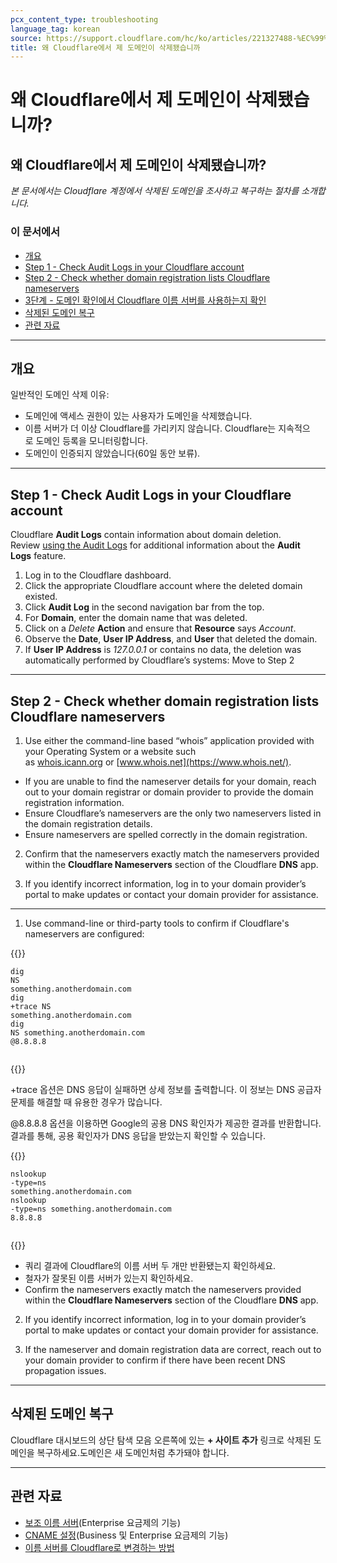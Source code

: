 ```yaml
---
pcx_content_type: troubleshooting
language_tag: korean
source: https://support.cloudflare.com/hc/ko/articles/221327488-%EC%99%9C-Cloudflare%EC%97%90%EC%84%9C-%EC%A0%9C-%EB%8F%84%EB%A9%94%EC%9D%B8%EC%9D%B4-%EC%82%AD%EC%A0%9C%EB%90%90%EC%8A%B5%EB%8B%88%EA%B9%8C-
title: 왜 Cloudflare에서 제 도메인이 삭제됐습니까
---
```


# 왜 Cloudflare에서 제 도메인이 삭제됐습니까?

## 왜 Cloudflare에서 제 도메인이 삭제됐습니까?

_본 문서에서는 Cloudflare 계정에서 삭제된 도메인을 조사하고 복구하는 절차를 소개합니다._

### 이 문서에서

-   [개요](https://support.cloudflare.com/hc/ko/articles/221327488-%EC%99%9C-Cloudflare%EC%97%90%EC%84%9C-%EC%A0%9C-%EB%8F%84%EB%A9%94%EC%9D%B8%EC%9D%B4-%EC%82%AD%EC%A0%9C%EB%90%90%EC%8A%B5%EB%8B%88%EA%B9%8C-#h_71645430211540423470679)
-   [Step 1 - Check Audit Logs in your Cloudflare account](https://support.cloudflare.com/hc/ko/articles/221327488-%EC%99%9C-Cloudflare%EC%97%90%EC%84%9C-%EC%A0%9C-%EB%8F%84%EB%A9%94%EC%9D%B8%EC%9D%B4-%EC%82%AD%EC%A0%9C%EB%90%90%EC%8A%B5%EB%8B%88%EA%B9%8C-#h_75178970471540423485029)
-   [Step 2 - Check whether domain registration lists Cloudflare nameservers](https://support.cloudflare.com/hc/ko/articles/221327488-%EC%99%9C-Cloudflare%EC%97%90%EC%84%9C-%EC%A0%9C-%EB%8F%84%EB%A9%94%EC%9D%B8%EC%9D%B4-%EC%82%AD%EC%A0%9C%EB%90%90%EC%8A%B5%EB%8B%88%EA%B9%8C-#h_84363930121540423493275)
-   [3단계 - 도메인 확인에서 Cloudflare 이름 서버를 사용하는지 확인](https://support.cloudflare.com/hc/ko/articles/221327488-%EC%99%9C-Cloudflare%EC%97%90%EC%84%9C-%EC%A0%9C-%EB%8F%84%EB%A9%94%EC%9D%B8%EC%9D%B4-%EC%82%AD%EC%A0%9C%EB%90%90%EC%8A%B5%EB%8B%88%EA%B9%8C-#h_670950877161540423505236)
-   [삭제된 도메인 복구](https://support.cloudflare.com/hc/ko/articles/221327488-%EC%99%9C-Cloudflare%EC%97%90%EC%84%9C-%EC%A0%9C-%EB%8F%84%EB%A9%94%EC%9D%B8%EC%9D%B4-%EC%82%AD%EC%A0%9C%EB%90%90%EC%8A%B5%EB%8B%88%EA%B9%8C-#h_88537939911540919764865)
-   [관련 자료](https://support.cloudflare.com/hc/ko/articles/221327488-%EC%99%9C-Cloudflare%EC%97%90%EC%84%9C-%EC%A0%9C-%EB%8F%84%EB%A9%94%EC%9D%B8%EC%9D%B4-%EC%82%AD%EC%A0%9C%EB%90%90%EC%8A%B5%EB%8B%88%EA%B9%8C-#h_186867048201540423513703)

___

## 개요

일반적인 도메인 삭제 이유:

-   도메인에 액세스 권한이 있는 사용자가 도메인을 삭제했습니다.
-   이름 서버가 더 이상 Cloudflare를 가리키지 않습니다. Cloudflare는 지속적으로 도메인 등록을 모니터링합니다.
-   도메인이 인증되지 않았습니다(60일 동안 보류).

___

## Step 1 - Check Audit Logs in your Cloudflare account

Cloudflare **Audit Logs** contain information about domain deletion.  Review [using the Audit Logs](https://support.cloudflare.com/hc/en-us/articles/115002833612-How-do-I-use-Audit-Logs-) for additional information about the **Audit Logs** feature.

1.  Log in to the Cloudflare dashboard.
2.  Click the appropriate Cloudflare account where the deleted domain existed.
3.  Click **Audit Log** in the second navigation bar from the top.
4.  For **Domain**, enter the domain name that was deleted.
5.  Click on a _Delete_ **Action** and ensure that **Resource** says _Account_.
6.  Observe the **Date**, **User IP Address**, and **User** that deleted the domain.
7.  If **User IP Address** is _127.0.0.1_ or contains no data, the deletion was automatically performed by Cloudflare’s systems: Move to Step 2 

___

## Step 2 - Check whether domain registration lists Cloudflare nameservers

1. Use either the command-line based “whois” application provided with your Operating System or a website such as [whois.icann.org](https://whois.icann.org/en) or [www.whois.net](https://www.whois.net/).

-   If you are unable to find the nameserver details for your domain, reach out to your domain registrar or domain provider to provide the domain registration information.
-   Ensure Cloudflare’s nameservers are the only two nameservers listed in the domain registration details.
-   Ensure nameservers are spelled correctly in the domain registration.

2. Confirm that the nameservers exactly match the nameservers provided within the **Cloudflare Nameservers** section of the Cloudflare **DNS** app.

3. If you identify incorrect information, log in to your domain provider’s portal to make updates or contact your domain provider for assistance.

___

1. Use command-line or third-party tools to confirm if Cloudflare's nameservers are configured:


{{<raw>}}<pre class="CodeBlock CodeBlock-with-rows CodeBlock-scrolls-horizontally CodeBlock-is-light-in-light-theme CodeBlock--language-txt" language="txt"><code><span class="CodeBlock--rows"><span class="CodeBlock--rows-content"><span class="CodeBlock--row"><span class="CodeBlock--row-indicator"></span><div class="CodeBlock--row-content"><span class="CodeBlock--token-plain">dig NS something.anotherdomain.com</span></div></span><span class="CodeBlock--row"><span class="CodeBlock--row-indicator"></span><div class="CodeBlock--row-content"><span class="CodeBlock--token-plain">dig +trace NS something.anotherdomain.com</span></div></span><span class="CodeBlock--row"><span class="CodeBlock--row-indicator"></span><div class="CodeBlock--row-content"><span class="CodeBlock--token-plain">dig NS something.anotherdomain.com @8.8.8.8</span></div></span><span class="CodeBlock--row"><span class="CodeBlock--row-indicator"></span><div class="CodeBlock--row-content"><span class="CodeBlock--token-plain">
</span></div></span></span></span></code></pre>{{</raw>}}

+trace 옵션은 DNS 응답이 실패하면 상세 정보를 출력합니다. 이 정보는 DNS 공급자 문제를 해결할 때 유용한 경우가 많습니다.

@8.8.8.8 옵션을 이용하면 Google의 공용 DNS 확인자가 제공한 결과를 반환합니다. 결과를 통해, 공용 확인자가 DNS 응답을 받았는지 확인할 수 있습니다.


{{<raw>}}<pre class="CodeBlock CodeBlock-with-rows CodeBlock-scrolls-horizontally CodeBlock-is-light-in-light-theme CodeBlock--language-txt" language="txt"><code><span class="CodeBlock--rows"><span class="CodeBlock--rows-content"><span class="CodeBlock--row"><span class="CodeBlock--row-indicator"></span><div class="CodeBlock--row-content"><span class="CodeBlock--token-plain">nslookup -type=ns something.anotherdomain.com</span></div></span><span class="CodeBlock--row"><span class="CodeBlock--row-indicator"></span><div class="CodeBlock--row-content"><span class="CodeBlock--token-plain">nslookup -type=ns something.anotherdomain.com 8.8.8.8</span></div></span><span class="CodeBlock--row"><span class="CodeBlock--row-indicator"></span><div class="CodeBlock--row-content"><span class="CodeBlock--token-plain">
</span></div></span></span></span></code></pre>{{</raw>}}

-   쿼리 결과에 Cloudflare의 이름 서버 두 개만 반환됐는지 확인하세요.
-   철자가 잘못된 이름 서버가 있는지 확인하세요. 
-   Confirm the nameservers exactly match the nameservers provided within the **Cloudflare Nameservers** section of the Cloudflare **DNS** app.

2. If you identify incorrect information, log in to your domain provider’s portal to make updates or contact your domain provider for assistance.

3. If the nameserver and domain registration data are correct, reach out to your domain provider to confirm if there have been recent DNS propagation issues.

___

## 삭제된 도메인 복구

Cloudflare 대시보드의 상단 탐색 모음 오른쪽에 있는 **\+ 사이트 추가** 링크로 삭제된 도메인을 복구하세요.도메인은 새 도메인처럼 추가돼야 합니다.

___

## 관련 자료

-   [보조 이름 서버](https://support.cloudflare.com/hc/en-us/articles/360001356152-How-do-I-setup-and-manage-Secondary-DNS-)(Enterprise 요금제의 기능)
-   [CNAME 설정](/dns/zone-setups/partial-setup)(Business 및 Enterprise 요금제의 기능)
-   [이름 서버를 Cloudflare로 변경하는 방법](/dns/zone-setups/full-setup/setup)
